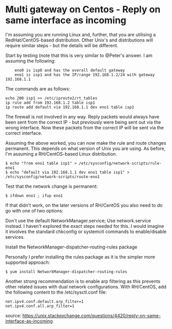 # Multi gateway on Centos - Reply on same interface as incoming

I'm assuming you are running Linux and, further, that you are utilising a RedHat/CentOS-based distribution. Other Unix's and distributions will require similar steps - but the details will be different.

Start by testing (note that this is very similar to @Peter's answer. I am assuming the following:
```
    eno0 is isp0 and has the overall default gateway
    eno1 is isp1 and has the IP/range 192.168.1.2/24 with gateway 192.168.1.1
```
The commands are as follows:
```
echo 200 isp1 >> /etc/iproute2/rt_tables
ip rule add from 192.168.1.2 table isp1
ip route add default via 192.168.1.1 dev eno1 table isp1
```
   
 
The firewall is not involved in any way. Reply packets would always have been sent from the correct IP - but previously were being sent out via the wrong interface. Now these packets from the correct IP will be sent via the correct interface.

Assuming the above worked, you can now make the rule and route changes permanent. This depends on what version of Unix you are using. As before, I'm assuming a RH/CentOS-based Linux distribution.
```
$ echo "from eno1 table isp1" > /etc/sysconfig/network-scripts/rule-eno1
$ echo "default via 192.168.1.1 dev eno1 table isp1" > /etc/sysconfig/network-scripts/route-eno1
```
Test that the network change is permanent:
```
$ ifdown eno1 ; ifup eno1
```
If that didn't work, on the later versions of RH/CentOS you also need to do go with one of two options:

Don't use the default NetworkManager.service; Use network.service instead. I haven't explored the exact steps needed for this. I would imagine it involves the standard chkconfig or systemctl commands to enable/disable services.

Install the NetworkManager-dispatcher-routing-rules package

Personally I prefer installing the rules package as it is the simpler more supported approach:
```
$ yum install NetworkManager-dispatcher-routing-rules
```
Another strong recommendation is to enable arp filtering as this prevents other related issues with dual network configurations. With RH/CentOS, add the following content to the /etc/sysctl.conf file:
```
net.ipv4.conf.default.arp_filter=1
net.ipv4.conf.all.arp_filter=1
```

source: https://unix.stackexchange.com/questions/4420/reply-on-same-interface-as-incoming
